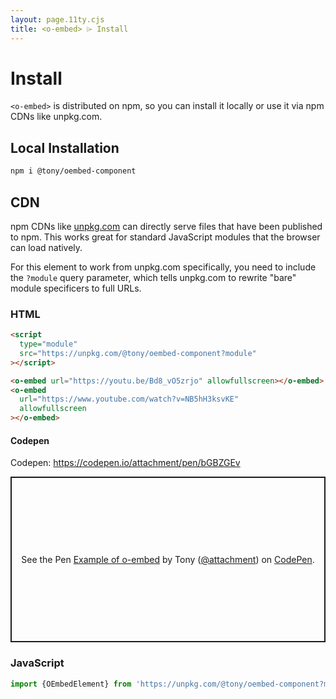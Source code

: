 ```yaml
---
layout: page.11ty.cjs
title: <o-embed> ⌲ Install
---
```


# Install

`<o-embed>` is distributed on npm, so you can install it locally or use it via npm CDNs like unpkg.com.

## Local Installation

```bash
npm i @tony/oembed-component
```

## CDN

npm CDNs like [unpkg.com]() can directly serve files that have been published to npm. This works great for standard JavaScript modules that the browser can load natively.

For this element to work from unpkg.com specifically, you need to include the `?module` query parameter, which tells unpkg.com to rewrite "bare" module specificers to full URLs.

### HTML

```html
<script
  type="module"
  src="https://unpkg.com/@tony/oembed-component?module"
></script>

<o-embed url="https://youtu.be/Bd8_vO5zrjo" allowfullscreen></o-embed>
<o-embed
  url="https://www.youtube.com/watch?v=NB5hH3ksvKE"
  allowfullscreen
></o-embed>
```

#### Codepen

Codepen: https://codepen.io/attachment/pen/bGBZGEv

<p class="codepen" data-height="265" data-theme-id="dark"
data-default-tab="html,result" data-user="attachment" data-slug-hash="bGBZGEv"
data-preview="true" style="height: 265px; box-sizing: border-box; display: flex;
align-items: center; justify-content: center; border: 2px solid; margin: 1em 0;
padding: 1em;" data-pen-title="Example of o-embed">
  <span>See the Pen <a href="https://codepen.io/attachment/pen/bGBZGEv">
    Example of o-embed</a> by Tony (<a
    href="https://codepen.io/attachment">@attachment</a>)
      on <a href="https://codepen.io">CodePen</a>.</span>
      </p>
      <script async
      src="https://cpwebassets.codepen.io/assets/embed/ei.js"></script>

### JavaScript

```js
import {OEmbedElement} from 'https://unpkg.com/@tony/oembed-component?module';
```
